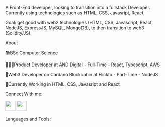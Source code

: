 A Front-End developer, looking to transition into a fullstack Developer. Currently using technologies such as HTML, CSS, Javasript, React.

Goal: get good with web2 technologies (HTML, CSS, Javascript, React, NodeJS, ExpressJS, MySQL, MongoDB), to then transition to web3 (Solidity/JS).

About

📚BSc Computer Science

👨🏻‍💻Product Developer at AND Digital - Full-Time - React, Typescript, AWS

🔮Web3 Developer on Cardano Blockcahin at Flickto - Part-Time - NodeJS

🔨Currently Working in HTML, CSS, Javasript and React

Connect With me: 

<a href="www.linkedin.com/in/curtis-lavaud-88615b155"> <img height="32" width="32" src="https://cdn.jsdelivr.net/npm/simple-icons@v6/icons/linkedin.svg" /></a>
<img height="32" width="32" src="https://cdn.jsdelivr.net/npm/simple-icons@v6/icons/twitter.svg" />



Languages and Tools:

